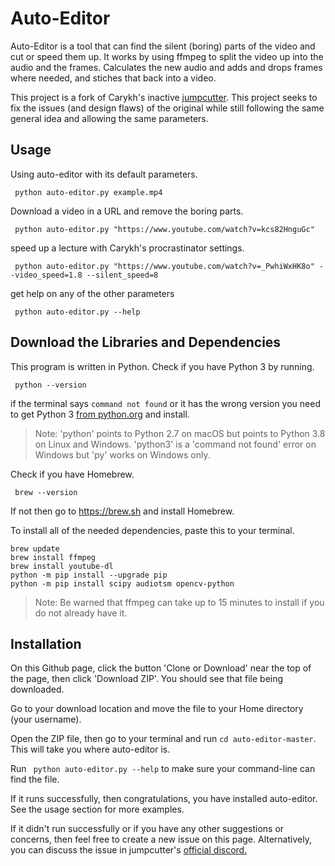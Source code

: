 # Auto-Editor
Auto-Editor is a tool that can find the silent (boring) parts of the video and cut or speed them up. 
It works by using ffmpeg to split the video up into the audio and the frames. Calculates the new audio and adds and drops frames where needed, and stiches that back into a video.

This project is a fork of Carykh's inactive [jumpcutter](https://github.com/carykh/jumpcutter). This project seeks to fix the issues (and design flaws) of the original while still following the same general idea and allowing the same parameters.

## Usage
Using auto-editor with its default parameters.

``` python auto-editor.py example.mp4```

Download a video in a URL and remove the boring parts.

``` python auto-editor.py "https://www.youtube.com/watch?v=kcs82HnguGc"```

speed up a lecture with Carykh's procrastinator settings.

``` python auto-editor.py "https://www.youtube.com/watch?v=_PwhiWxHK8o" --video_speed=1.8 --silent_speed=8```

get help on any of the other parameters

``` python auto-editor.py --help```

## Download the Libraries and Dependencies
This program is written in Python. Check if you have Python 3 by running.

``` python --version```

if the terminal says ```command not found``` or it has the wrong version you need to get Python 3 [from python.org](https://www.python.org/downloads/) and install.

> Note: 'python' points to Python 2.7 on macOS but points to Python 3.8 on Linux and Windows. 'python3' is a 'command not found' error on Windows but 'py' works on Windows only.

Check if you have Homebrew.

``` brew --version```

If not then go to https://brew.sh and install Homebrew.

To install all of the needed dependencies, paste this to your terminal.
``` 
brew update
brew install ffmpeg
brew install youtube-dl
python -m pip install --upgrade pip
python -m pip install scipy audiotsm opencv-python
```
> Note: Be warned that ffmpeg can take up to 15 minutes to install if you do not already have it.
## Installation

On this Github page, click the button 'Clone or Download' near the top of the page, then click 'Download ZIP'. You should see that file being downloaded. 

Go to your download location and move the file to your Home directory (your username). 

Open the ZIP file, then go to your terminal and run ```cd auto-editor-master```. This will take you where auto-editor is.

Run  ``` python auto-editor.py --help``` to make sure your command-line can find the file.

If it runs successfully, then congratulations, you have installed auto-editor. See the usage section for more examples.

If it didn't run successfully or if you have any other suggestions or concerns, then feel free to create a new issue on this page. Alternatively, you can discuss the issue in jumpcutter's [official discord.](https://discord.gg/2snkzhy)
